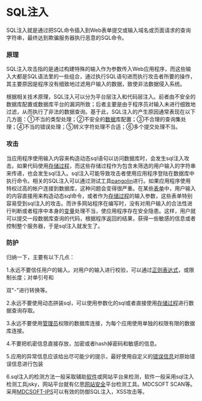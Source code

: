 ﻿# SQL注入

SQL注入就是通过把SQL命令插入到Web表单提交或输入域名或页面请求的查询字符串，最终达到欺骗服务器执行恶意的SQL命令。
### 原理

SQL注入攻击指的是通过构建特殊的输入作为参数传入Web应用程序，而这些输入大都是SQL语法里的一些组合，通过执行SQL语句进而执行攻击者所要的操作，其主要原因是程序没有细致地过滤用户输入的数据，致使非法数据侵入系统。

根据相关技术原理，SQL注入可以分为平台层注入和代码层注入。前者由不安全的数据库配置或数据库平台的漏洞所致；后者主要是由于程序员对输入未进行细致地过滤，从而执行了非法的数据查询。基于此，SQL注入的产生原因通常表现在以下几方面：①不当的类型处理；②不安全的[数据](https://baike.baidu.com/item/%E6%95%B0%E6%8D%AE/5947370)库配置；③不合理的查询集处理；④不当的错误处理；⑤转义字符处理不合适；⑥多个提交处理不当。

### 攻击

当应用程序使用输入内容来构造动态sql语句以访问数据库时，会发生sql注入攻击。如果代码使用[存储过程](https://baike.baidu.com/item/%E5%AD%98%E5%82%A8%E8%BF%87%E7%A8%8B)，而这些存储过程作为包含未筛选的用户输入的字符串来传递，也会发生sql注入。sql注入可能导致攻击者使用应用程序登陆在数据库中执行命令。相关的SQL注入可以通过测试工具[pangolin](https://baike.baidu.com/item/pangolin)进行。如果应用程序使用特权过高的帐户连接到数据库，这种问题会变得很严重。在某些[表单](https://baike.baidu.com/item/%E8%A1%A8%E5%8D%95)中，用户输入的内容直接用来构造动态sql命令，或者作为[存储过程](https://baike.baidu.com/item/%E5%AD%98%E5%82%A8%E8%BF%87%E7%A8%8B)的输入参数，这些表单特别容易受到sql注入的攻击。而许多网站程序在编写时，没有对用户输入的合法性进行判断或者程序中本身的[变量](https://baike.baidu.com/item/%E5%8F%98%E9%87%8F)处理不当，使应用程序存在安全隐患。这样，用户就可以提交一段数据库查询的代码，根据程序返回的结果，获得一些敏感的信息或者控制整个服务器，于是sql注入就发生了。

### 防护

归纳一下，主要有以下几点：

1.永远不要信任用户的输入。对用户的输入进行校验，可以通过[正则表达式](https://baike.baidu.com/item/%E6%AD%A3%E5%88%99%E8%A1%A8%E8%BE%BE%E5%BC%8F)，或限制长度；对单引号和

双"-"进行转换等。

2.永远不要使用动态拼装sql，可以使用参数化的sql或者直接使用[存储过程](https://baike.baidu.com/item/%E5%AD%98%E5%82%A8%E8%BF%87%E7%A8%8B)进行数据查询存取。

3.永远不要使用[管理员](https://baike.baidu.com/item/%E7%AE%A1%E7%90%86%E5%91%98)权限的数据库连接，为每个应用使用单独的权限有限的数据库连接。

4.不要把机密信息直接存放，加密或者hash掉密码和敏感的信息。

5.应用的异常信息应该给出尽可能少的提示，最好使用自定义的[错误信息](https://baike.baidu.com/item/%E9%94%99%E8%AF%AF%E4%BF%A1%E6%81%AF)对原始错误信息进行包装

6.sql注入的检测方法一般采取辅助[软件](https://baike.baidu.com/item/%E8%BD%AF%E4%BB%B6)或网站平台来检测，软件一般采用sql注入检测工具jsky，网站平台就有亿思[网站安全](https://baike.baidu.com/item/%E7%BD%91%E7%AB%99%E5%AE%89%E5%85%A8)平台检测工具。MDCSOFT SCAN等。采用[MDCSOFT-IPS](https://baike.baidu.com/item/MDCSOFT-IPS)可以有效的防御SQL注入，XSS攻击等。
